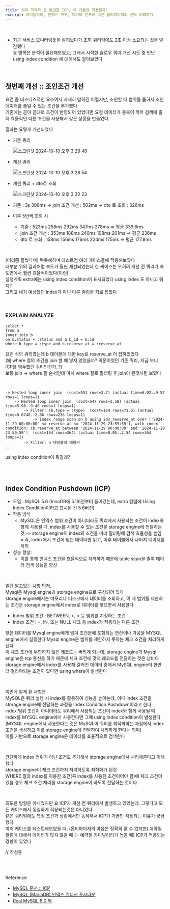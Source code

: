 ```yaml
---
title: 쿼리 최적화 중 발견한 ICP, 왜 가끔만 적용될까?   
excerpt: 카디널리티, 인덱스 구조, 데이터 분포에 따른 옵티마이저의 선택 이해하기   
---  
```


<br/>

- 최근 서비스 모니터링툴을 살펴보다가 조회 쿼리임에도 2초 이상 소요되는 것을 발견했다       
  요 병목은 분석이 필요해보였고, 그래서 시작한 슬로우 쿼리 개선 시도 중 만난 using index condition 에 대해서도 알아보았다      
  
<br/>

## 첫번째 개선 :: 조인조건 개선 
요건 좀 비즈니스적인 요소여서 자세히 말하긴 어렵지만, 조인할 때 범위를 좁혀서 조인 데이터를 줄일 수 있는 조건을 추가했다     
기존에는 곧이 곧대로 조건이 반영되어 있었다면 요걸 데이터가 중복이 적어 검색에 좀더 효율적인 다른 조건을 사용해서 같은 상황을 만들었다     

결과는 요렇게 개선되었다    

- 기존 쿼리
  
  ![스크린샷 2024-10-10 오후 3 29 48](https://github.com/user-attachments/assets/dc3ff9ef-600c-4651-ad6c-1a4e2be21c5f)

- 개선 쿼리
  
  ![스크린샷 2024-10-10 오후 3 28 54](https://github.com/user-attachments/assets/96c85ae2-a990-44fb-a46c-7fc2f7277b07)

- 개선 쿼리 + dto로 조회
  
  ![스크린샷 2024-10-10 오후 3 32 23](https://github.com/user-attachments/assets/513b5a27-3c23-4067-808d-d39e09b719e0)

- 기존 : 3s 308ms → join 조건 개선 : 502ms → dto 로 조회 : 326ms
- 이후 5번씩 조회 시
    - 기존 : 523ms 258ms 292ms 347ms 278ms ⇒ 평균 339.6ms
    - join 조건 개선 : 353ms 188ms 240ms 198ms 201ms ⇒ 평균 236ms
    - dto 로 조회 : 158ms 156ms 176ms 224ms 175ms ⇒ 평균 177.8ms

<br/>

(머리쫌 잘썼다며) 뿌듯해하며 테스트겸 여러 케이스들에 적용해보았다      
대부분 위의 결과처럼 속도가 훨씬 개선되었는데 한 케이스는 오히려 개선 전 쿼리가 속도면에서 훨씬 효율적이었다(이런)     
실행계획 extra에는 using index condition이 표시되었다 using index 도 아니고 뭐지?     
그리고 내가 예상했던 index가 아닌 다른 컬럼을 키로 잡았다    

<br/>

### EXPLAIN ANALYZE

```
select *
from a
inner join b
on b.status = :status and a.b_id = b.id
where b.type = :type and b.reserve_at = :reserve_at    
```

요런 식의 쿼리였는데 b 테이블에 대한 key로 reserve_at 이 잡혀있었다   
(왜 where 절의 조건을 join 할 때 넣지 않았을까? 의문이었던 기존 쿼리, 지금 보니 ICP를 염두했던 쿼리인건가..?)   
보통 join -> where 절 순서인데 마치 where 절로 필터링 후 join이 된것처럼 보였다    

<br/>

```
-> Nested loop inner join  (cost=551 rows=3.7) (actual time=6.02..9.52 rows=1 loops=1)
    -> Nested loop inner join  (cost=547 rows=3.58) (actual time=5.98..9.48 rows=1 loops=1)
        -> Filter: (b.type = :type)  (cost=164 rows=71.6) (actual time=0.0748..2.66 rows=236 loops=1)
            -> Index range scan on b using idx_reserve_at over ('2024-11-29 00:00:00' <= reserve_at <= '2024-11-29 23:59:59'), with index condition: (b.reserve_at between '2024-11-29 00:00:00' and '2024-11-29 23:59:59')  (cost=164 rows=364) (actual time=0.05..2.54 rows=364 loops=1)
        -> Filter: a 테이블에 대한거
...
```

using index condition이 뭐길래?   

<br/><br/>

## Index Condition Pushdown (ICP)  
- 도입 : MySQL 5.6 (InnoDB에 5.1버전부터 들어갔는데, extra 칼럼에 Using Index Condition이라고 표시된 건 5.6버전)
- 작동 방식
  - MySQL은 인덱스 범위 조건이 아니더라도 쿼리에서 사용되는 조건이 index와 함께 사용될 때, index를 사용할 수 있는 조건을 storage engine에 전달하는 것
    -> storage engine이 index의 조건을 미리 필터링해 검색 효율성을 높임    
    = 즉, index에서 조건에 맞는 데이터만 읽고, 이후 테이블에서 나머지 데이터를 처리
- 성능 향상:
  - 이를 통해 인덱스 조건을 효율적으로 처리하기 때문에 table scan을 줄여 데이터 검색 성능을 향상    

<br/>

일단 알고있는 사항 먼저,    
Mysql은 Mysql engine과 storage engine으로 구성되어 있다   
storage engine에서는 메모리나 디스크에서 데이터를 조회하고, 이 때 범위를 제한하는 조건은 storage engine에서 index로 데이터를 찾으면서 사용한다    

- Index 범위 조건 : BETWEEN, >, < 등 범위를 지정하는 조건      
- Index 조건 : =, IN, 또는 NULL 체크 등 index가 적용되는 다른 조건
  
찾은 데이터를 Mysql engine에게 넘겨 조건문에 포함되는 연산이나 가공을 MYSQL engine에서 실행한다
Mysql engine은 범위를 제한하지 못하는 체크 조건을 처리하게 된다   
이 체크 조건에 부합하지 않은 레코드는 버리게 되는데, storage engine과 Mysql engine은 tcp 통신을 하기 때문에 체크 조건에 맞지 레코드를 전달하는 것은 낭비다    
storage engine에서 index를 사용해 걸러진 데이터 중에서 MySQL engine이 한번 더 걸러야되는 조건이 있다면 using where이 발생한다    

<br/>

이번에 알게 된 사항은      
MySQL은 쿼리 실행 시 index를 활용하여 성능을 높이는데, 이때 index 조건을 storage engine에 전달하는 과정을 Index Condition Pushdown이라고 한다     
index 범위 조건이 아니더라도 쿼리에서 사용되는 조건이 index와 함께 사용될 때, index를 MYSQL engine에서 사용한다면 그때 using index condition이 발생한다         
(MYSQL engine에서 사용한다는 것은 MySQL이 쿼리를 최적화하는 과정에서 index 조건을 생성하고 이를 storage engine에 전달하여 처리하게 한다는 의미)   
이를 기반으로 storage engine은 데이터를 효율적으로 검색한다    

<br/>

간단하게 index 범위가 아닌 조건도 추가해서 storage engine에서 처리해준다고 이해했다      
storage engine이 체크 조건까지 처리하도록 최적화가 된것      
WHERE 절의 index를 이용한 조건(꼭 index를 사용한 조건이어야 함)에 체크 조건이 있을 경우 체크 조건 처리를 storage engine이 하도록 전달하는 것이다     

<br/>

의도한 방향은 아니었지만 요 ICP가 개선 전 쿼리에서 발생하고 있었는데, 그렇다고 모든 케이스에서 동일하게 적용되는것은 아니었다       
같은 쿼리임에도 특정 조건과 상황에서만 동작해서 ICP가 가끔만 적용되는 이유가 궁금했다   
여러 케이스를 테스트해보았을 때, (옵티마이저의 마음은 정확히 알 수 없지만) 예약일 컬럼에 대해서 데이터가 많지 않을 때 (= 예약일 카디널리티가 높을 때) ICP가 적용되는 경향이 있었다    

// 작성중


<br/><br/>

Reference    
- [MySQL 문서 :: ICP](https://dev.mysql.com/doc/refman/8.4/en/index-condition-pushdown-optimization.html)    
- [MySQL (MariaDB) 인덱스 컨디션 푸시다운](https://jojoldu.tistory.com/474)
- [Real MySQL 8.0 책](https://m.yes24.com/Goods/Detail/103415627)

<br/>
